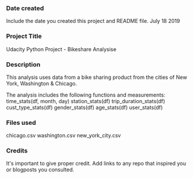 ### Date created
Include the date you created this project and README file.
July 18 2019
### Project Title
Udacity Python Project - Bikeshare Analysise

### Description
This analysis uses data from a bike sharing product from the cities of New York, Washington & Chicago. 

The analysis includes the following functions and measurements:
time_stats(df, month, day)
station_stats(df)
trip_duration_stats(df)
cust_type_stats(df)
gender_stats(df)
age_stats(df)
user_stats(df)

### Files used
chicago.csv
washington.csv
new_york_city.csv

### Credits
It's important to give proper credit. Add links to any repo that inspired you or blogposts you consulted.

